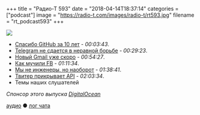 +++
title = "Радио-Т 593"
date = "2018-04-14T18:37:14"
categories = ["podcast"]
image = "https://radio-t.com/images/radio-t/rt593.jpg"
filename = "rt_podcast593"
+++

![](https://radio-t.com/images/radio-t/rt593.jpg)

- [Спасибо GitHub за 10 лет](https://github.com/ten) - *00:03:43*.
- [Telegram не сдается в неравной борьбе](https://arstechnica.com/information-technology/2018/04/privacy-is-not-for-sale-telegram-founder-says-after-being-banned-in-russia/) - *00:29:23*.
- [Новый Gmail уже скоро](https://thenextweb.com/google/2018/04/12/new-gmail-will-look-like/) - *00:54:27*.
- [Как мучили FB](https://www.theverge.com/2018/4/10/17222444/mark-zuckerberg-senate-hearing-highlights-cambridge-analytica) - *01:11:34*.
- [Мы не инженеры, но наоборот](https://www.theatlantic.com/technology/archive/2015/11/programmers-should-not-call-themselves-engineers/414271/?single_page=true) - *01:38:41*.
- [Твитер прикрывает API](http://apps-of-a-feather.com/) - *02:03:34*.
- Темы наших слушателей

*Спонсор этого выпуска [DigitalOcean](https://www.digitalocean.com)*


[аудио](http://cdn.radio-t.com/rt_podcast593.mp3) ● [лог чата](http://chat.radio-t.com/logs/radio-t-593.html)
<audio src="http://cdn.radio-t.com/rt_podcast593.mp3" preload="none"></audio>
